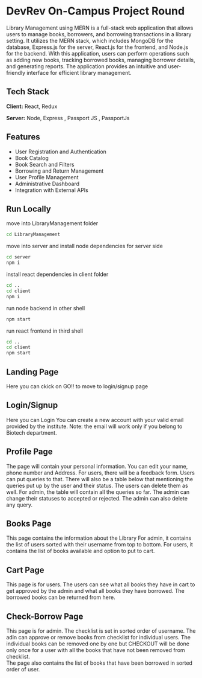 # DevRev On-Campus Project Round

Library Management using MERN is a full-stack web application that allows users to manage books, borrowers, and borrowing transactions in a library setting. It utilizes the MERN stack, which includes MongoDB for the database, Express.js for the server, React.js for the frontend, and Node.js for the backend. With this application, users can perform operations such as adding new books, tracking borrowed books, managing borrower details, and generating reports. The application provides an intuitive and user-friendly interface for efficient library management.

## Tech Stack

**Client:** React, Redux

**Server:** Node, Express , Passport JS , PassportJs

## Features

- User Registration and Authentication
- Book Catalog
- Book Search and Filters
- Borrowing and Return Management
- User Profile Management
- Administrative Dashboard
- Integration with External APIs

## Run Locally

move into LibraryManagement folder

```bash
cd LibraryManagement
```

move into server and install node dependencies for server side

```bash
cd server
npm i
```

install react dependencies in client folder

```bash
cd ..
cd client
npm i
```

run node backend in other shell

```bash
npm start
```

run react frontend in third shell

```bash
cd ..
cd client
npm start
```

## Landing Page

Here you can ckick on GO!! to move to login/signup page

## Login/Signup

Here you can Login
You can create a new account with your valid email provided by the institute. Note: the email will work only if you belong to Biotech department.

## Profile Page

The page will contain your personal information.
You can edit your name, phone number and Address.
For users, there will be a feedback form. Users can put queries to that. There will also be a table below that mentioning the queries put up by the user and their status. The users can delete them as well.
For admin, the table will contain all the queries so far. The admin can change their statuses to accepted or rejected. The admin can also delete any query.

## Books Page

This page contains the information about the Library
For admin, it contains the list of users sorted with their username from top to bottom.
For users, it contains the list of books available and option to put to cart.

## Cart Page

This page is for users.
The users can see what all books they have in cart to get approved by the admin and what all books they have borrowed.
The borrowed books can be returned from here.

## Check-Borrow Page

This page is for admin.
The checklist is set in sorted order of username.
The adin can approve or remove books from checklist for individual users.
The individual books can be removed one by one but CHECKOUT will be done only once for a user with all the books that have not been removed from checklist.  
The page also contains the list of books that have been borrowed in sorted order of user.